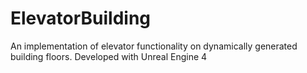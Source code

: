 # ElevatorBuilding

An implementation of elevator functionality on dynamically generated building floors.
Developed with Unreal Engine 4


